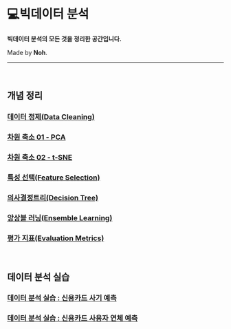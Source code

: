 # 💻빅데이터 분석

**빅데이터 분석의 모든 것을 정리한 공간입니다.**

Made by **Noh**.

---

<br>

## 개념 정리

### [데이터 정제(Data Cleaning)](https://github.com/Do-heewan/Big_Data_Analysis/blob/main/TIL/01_Data_Cleaning.md)

### [차원 축소 01 - PCA](https://github.com/Do-heewan/Big_Data_Analysis/blob/main/TIL/02_Dimensionality_Reduction_PCA.md)

### [차원 축소 02 - t-SNE](https://github.com/Do-heewan/Big_Data_Analysis/blob/main/TIL/03_Dimensionality_Reduction_tSNE.md)

### [특성 선택(Feature Selection)](https://github.com/Do-heewan/Big_Data_Analysis/blob/main/TIL/04_Feature_Selection.md)

### [의사결정트리(Decision Tree)](https://github.com/Do-heewan/Big_Data_Analysis/blob/main/TIL/05_Decision%20Tree.md)

### [앙상블 러닝(Ensemble Learning)](https://github.com/Do-heewan/Big_Data_Analysis/blob/main/TIL/06_Ensemble%20Learning.md)

### [평가 지표(Evaluation Metrics)](https://github.com/Do-heewan/Big_Data_Analysis/blob/main/TIL/07_Evaluation_Metrics.md)

<br>

## 데이터 분석 실습

### [데이터 분석 실습 : 신용카드 사기 예측](https://github.com/Do-heewan/Big_Data_Analysis/blob/main/Project/%EC%8B%A0%EC%9A%A9%EC%B9%B4%EB%93%9C%EC%82%AC%EA%B8%B0%EC%98%88%EC%B8%A1/credit_card.ipynb)

### [데이터 분석 실습 : 신용카드 사용자 연체 예측](https://github.com/Do-heewan/Big_Data_Analysis/blob/main/Project/%EC%8B%A0%EC%9A%A9%EC%B9%B4%EB%93%9C%EC%97%B0%EC%B2%B4%EC%82%AC%EC%9A%A9%EC%9E%90%EC%98%88%EC%B8%A1/practice.ipynb)